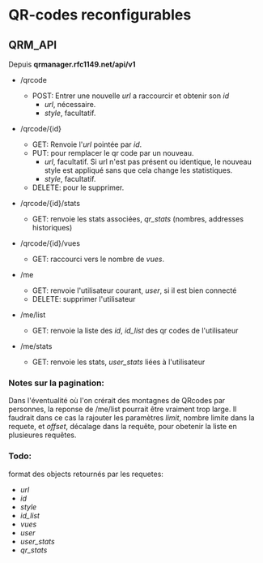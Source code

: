 # QR-codes reconfigurables


## QRM_API

Depuis __qrmanager.rfc1149.net/api/v1__

* /qrcode
  * POST: Entrer une nouvelle _url_ a raccourcir et obtenir son _id_
    * _url_, nécessaire.
    * _style_, facultatif.


* /qrcode/{id}
  * GET: Renvoie l'_url_ pointée par _id_.
  * PUT: pour remplacer le qr code par un nouveau.
    * _url_, facultatif. Si url n'est pas présent ou identique, le nouveau style est appliqué sans  que cela change les statistiques.
    * _style_, facultatif.
  * DELETE: pour le supprimer.


* /qrcode/{id}/stats
  * GET: renvoie les stats associées, *qr_stats* (nombres, addresses historiques)


* /qrcode/{id}/vues
  * GET: raccourci vers le nombre de _vues_.


* /me
  * GET: renvoie l'utilisateur courant, _user_, si il est bien connecté
  * DELETE: supprimer l'utilisateur


* /me/list
  * GET: renvoie la liste des _id_,   *id_list* des qr codes de l'utilisateur


* /me/stats
  * GET: renvoie les stats, *user_stats* liées à l'utilisateur

### Notes sur la pagination: 
Dans l'éventualité où l'on crérait des montagnes de QRcodes par personnes, la reponse de /me/list pourrait être vraiment trop large. Il faudrait dans ce cas la rajouter les paramètres _limit_, nombre limite dans la requete, et _offset_, décalage dans la requête, pour obetenir la liste en plusieures requêtes.

### Todo:
format des objects retournés par les requetes:

* _url_
* _id_
* _style_
* *id_list*
* _vues_
* _user_
* *user_stats*
* *qr_stats*

